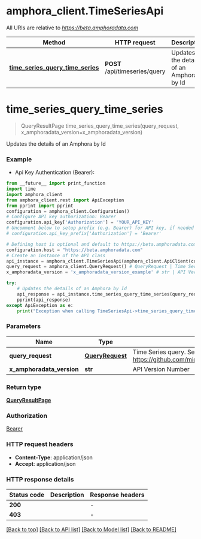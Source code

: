 # amphora_client.TimeSeriesApi

All URIs are relative to *https://beta.amphoradata.com*

Method | HTTP request | Description
------------- | ------------- | -------------
[**time_series_query_time_series**](TimeSeriesApi.md#time_series_query_time_series) | **POST** /api/timeseries/query | Updates the details of an Amphora by Id


# **time_series_query_time_series**
> QueryResultPage time_series_query_time_series(query_request, x_amphoradata_version=x_amphoradata_version)

Updates the details of an Amphora by Id

### Example

* Api Key Authentication (Bearer):
```python
from __future__ import print_function
import time
import amphora_client
from amphora_client.rest import ApiException
from pprint import pprint
configuration = amphora_client.Configuration()
# Configure API key authorization: Bearer
configuration.api_key['Authorization'] = 'YOUR_API_KEY'
# Uncomment below to setup prefix (e.g. Bearer) for API key, if needed
# configuration.api_key_prefix['Authorization'] = 'Bearer'

# Defining host is optional and default to https://beta.amphoradata.com
configuration.host = "https://beta.amphoradata.com"
# Create an instance of the API class
api_instance = amphora_client.TimeSeriesApi(amphora_client.ApiClient(configuration))
query_request = amphora_client.QueryRequest() # QueryRequest | Time Series query. See https://github.com/microsoft/tsiclient/blob/master/docs/Server.md#functions
x_amphoradata_version = 'x_amphoradata_version_example' # str | API Version Number (optional)

try:
    # Updates the details of an Amphora by Id
    api_response = api_instance.time_series_query_time_series(query_request, x_amphoradata_version=x_amphoradata_version)
    pprint(api_response)
except ApiException as e:
    print("Exception when calling TimeSeriesApi->time_series_query_time_series: %s\n" % e)
```

### Parameters

Name | Type | Description  | Notes
------------- | ------------- | ------------- | -------------
 **query_request** | [**QueryRequest**](QueryRequest.md)| Time Series query. See https://github.com/microsoft/tsiclient/blob/master/docs/Server.md#functions | 
 **x_amphoradata_version** | **str**| API Version Number | [optional] 

### Return type

[**QueryResultPage**](QueryResultPage.md)

### Authorization

[Bearer](../README.md#Bearer)

### HTTP request headers

 - **Content-Type**: application/json
 - **Accept**: application/json

### HTTP response details
| Status code | Description | Response headers |
|-------------|-------------|------------------|
**200** |  |  -  |
**403** |  |  -  |

[[Back to top]](#) [[Back to API list]](../README.md#documentation-for-api-endpoints) [[Back to Model list]](../README.md#documentation-for-models) [[Back to README]](../README.md)

